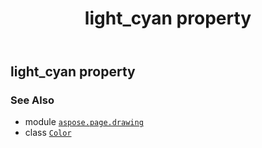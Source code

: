 ﻿---
title: light_cyan property
second_title: Aspose.Page for Python via .NET API References
description: 
type: docs
weight: 810
url: /python-net/aspose.page.drawing/color/light_cyan/
is_root: false
---

## light_cyan property


### See Also
* module [`aspose.page.drawing`](../../)
* class [`Color`](/page/python-net/aspose.page.drawing/color)
